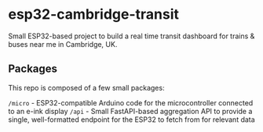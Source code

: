 # esp32-cambridge-transit

Small ESP32-based project to build a real time transit dashboard for trains & buses near me in Cambridge, UK.

## Packages

This repo is composed of a few small packages:

`/micro` - ESP32-compatible Arduino code for the microcontroller connected to an e-ink display
`/api` - Small FastAPI-based aggregation API to provide a single, well-formatted endpoint for the ESP32 to fetch from for relevant data

